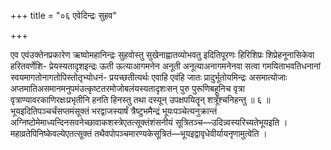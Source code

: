 +++
title = "०६ एवेदिन्द्रः सुहव"

+++

एव एवंउक्तेनप्रकारेण ऋष्वोमहानिन्द्रः सुहवोस्तु सुखेनाह्वातव्योभवतु इदितिपूरणः हिरिशिप्रः शिप्रेहनूनासिकेवा हरितवर्णेशि- प्रेयस्यतादृशइन्द्रः ऊती ऊत्याआगमनेन अनूती अनूत्याअनागमनेनवा सत्वा गमयिताभवतिधनानां स्वयमागतोनागतोपिस्तोतृभ्योधनं- प्रयच्छतीत्यर्थः एवाहि एवंहि जातः प्रादुर्भूतोयमिन्द्रः असमात्योजाः अप्तमातिअसमानमनुपमंउत्कृष्टतरमोजोबलंयस्यतादृशःसन् पुरु पुरूणिबहूनिच वृत्रा वृत्राण्यावरकाणिरक्षःप्रभृतीनि हनति हिनस्तु तथा दस्यून् उपक्षपयितॄन् शत्रूँश्चनिहन्तु ॥ ६ ॥भूयइदितिपञ्चर्चंसप्तमंसूक्तं भरद्वाजस्यार्षं त्रैष्टुभमैन्द्रं भूयःपञ्चेत्यनुक्रान्तं अग्निष्टोमेमाध्यन्दिनसवनेच्छावाकशस्त्रेएतत्सूक्तंशंसनीयं सूत्रितञ्च—उदिन्न्वस्यरिच्यतेभूयइति । महाव्रतेपिनिष्केवल्येएतत्सूक्तं तथैवपोपञ्चमारण्यकेसूत्रितं—भूयइद्वावृधेवीर्यायनृणामुत्वेति ।
